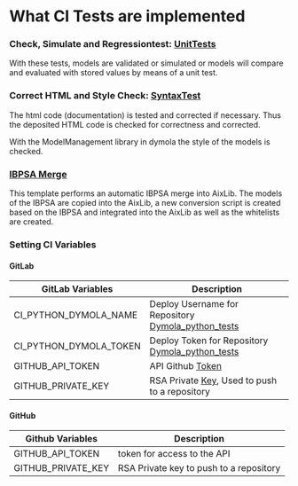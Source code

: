 # What CI Tests are implemented

### Check, Simulate and Regressiontest: [UnitTests](UnitTests)
With these tests, models are validated or simulated or models will compare and evaluated with stored values by means of a unit test.

### Correct HTML and Style Check: [SyntaxTest](SyntaxTest)

The html code (documentation) is tested and corrected if necessary. 
Thus the deposited HTML code is checked for correctness and corrected.
<p>With the ModelManagement library in dymola the style of the models is checked.</p>

### [IBPSA Merge](deploy/IBPSA_Merge)
This template performs an automatic IBPSA merge into AixLib. The models of the IBPSA are copied into the AixLib, a new conversion script is created based on the IBPSA and integrated into the AixLib as well as the whitelists are created.

### Setting CI Variables
#### GitLab
| GitLab Variables | Description                                                                                                                                                                      | 
|------------------|----------------------------------------------------------------------------------------------------------------------------------------------------------------------------------| 
| CI_PYTHON_DYMOLA_NAME   | Deploy Username for Repository [Dymola_python_tests](https://git.rwth-aachen.de/EBC/EBC_all/gitlab_ci/Dymola_python_tests)                                                       |
| CI_PYTHON_DYMOLA_TOKEN   | Deploy Token for Repository [Dymola_python_tests](https://git.rwth-aachen.de/EBC/EBC_all/gitlab_ci/Dymola_python_tests)                                                          |
| GITHUB_API_TOKEN | API Github [Token](https://docs.github.com/en/authentication/keeping-your-account-and-data-secure/creating-a-personal-access-token)                                              |
| GITHUB_PRIVATE_KEY  | RSA Private [Key](https://docs.github.com/de/authentication/connecting-to-github-with-ssh/generating-a-new-ssh-key-and-adding-it-to-the-ssh-agent), Used to push to a repository |

#### GitHub
| Github Variables | Description                             | 
|------------------|-----------------------------------------| 
| GITHUB_API_TOKEN     | token for access to the API                             |
| GITHUB_PRIVATE_KEY    | RSA Private key to push to a repository |